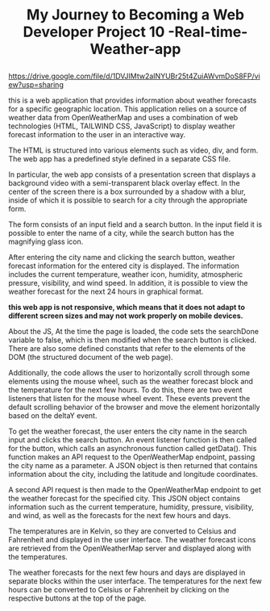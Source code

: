 
# <p align="center">My Journey to Becoming a Web Developer Project 10 -Real-time-Weather-app</p>


https://drive.google.com/file/d/1DVJIMtw2aINYUBr25t4ZuiAWvmDoS8FP/view?usp=sharing
        
  
this is a web application that provides information about weather forecasts for a specific geographic location. This application relies on a source of weather data from OpenWeatherMap and uses a combination of web technologies (HTML, TAILWIND CSS, JavaScript) to display weather forecast information to the user in an interactive way.

The HTML is structured into various elements such as video, div, and form. The web app has a predefined style defined in a separate CSS file.

In particular, the web app consists of a presentation screen that displays a background video with a semi-transparent black overlay effect. In the center of the screen there is a box surrounded by a shadow with a blur, inside of which it is possible to search for a city through the appropriate form.

The form consists of an input field and a search button. In the input field it is possible to enter the name of a city, while the search button has the magnifying glass icon.

After entering the city name and clicking the search button, weather forecast information for the entered city is displayed. The information includes the current temperature, weather icon, humidity, atmospheric pressure, visibility, and wind speed. In addition, it is possible to view the weather forecast for the next 24 hours in graphical format.

**this web app is not responsive, which means that it does not adapt to different screen sizes and may not work properly on mobile devices.**

About the JS, At the time the page is loaded, the code sets the searchDone variable to false, which is then modified when the search button is clicked. There are also some defined constants that refer to the elements of the DOM (the structured document of the web page).

Additionally, the code allows the user to horizontally scroll through some elements using the mouse wheel, such as the weather forecast block and the temperature for the next few hours. To do this, there are two event listeners that listen for the mouse wheel event. These events prevent the default scrolling behavior of the browser and move the element horizontally based on the deltaY event.

To get the weather forecast, the user enters the city name in the search input and clicks the search button. An event listener function is then called for the button, which calls an asynchronous function called getData(). This function makes an API request to the OpenWeatherMap endpoint, passing the city name as a parameter. A JSON object is then returned that contains information about the city, including the latitude and longitude coordinates.

A second API request is then made to the OpenWeatherMap endpoint to get the weather forecast for the specified city. This JSON object contains information such as the current temperature, humidity, pressure, visibility, and wind, as well as the forecasts for the next few hours and days.

The temperatures are in Kelvin, so they are converted to Celsius and Fahrenheit and displayed in the user interface. The weather forecast icons are retrieved from the OpenWeatherMap server and displayed along with the temperatures.

The weather forecasts for the next few hours and days are displayed in separate blocks within the user interface. The temperatures for the next few hours can be converted to Celsius or Fahrenheit by clicking on the respective buttons at the top of the page.
    
